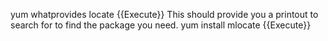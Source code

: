 
yum whatprovides locate {{Execute}}
This should provide you a printout to search for to find the package you need. 
yum install mlocate {{Execute}}
